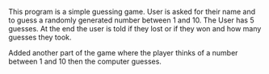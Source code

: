 This program is a simple guessing game. User is asked for their name and to guess a randomly generated number between 1 and 10. The User has 5 guesses. At the end the user is told if they lost or if they won and how many guesses they took.

Added another part of the game where the player thinks of a number between 1 and 10 then the computer guesses.
